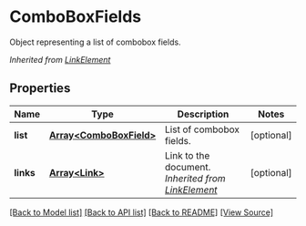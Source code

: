 ﻿# ComboBoxFields
Object representing a list of combobox fields.

*Inherited from [LinkElement](LinkElement.md)*
## Properties
Name | Type | Description | Notes
------------ | ------------- | ------------- | -------------
**list** | [**Array&lt;ComboBoxField&gt;**](ComboBoxField.md) | List of combobox fields. | [optional]
**links** | [**Array&lt;Link&gt;**](Link.md) | Link to the document.<br />*Inherited from [LinkElement](LinkElement.md)* | [optional]

[[Back to Model list]](../README.md#documentation-for-models) [[Back to API list]](../README.md#documentation-for-api-endpoints) [[Back to README]](../README.md) [[View Source]](../src/models/comboBoxFields.ts)

